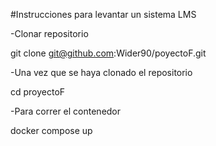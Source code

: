 #Instrucciones para levantar un sistema LMS 

-Clonar repositorio  

git clone git@github.com:Wider90/poyectoF.git

-Una vez que se haya clonado el repositorio

cd proyectoF

-Para correr el contenedor

docker compose up
